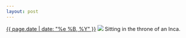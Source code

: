 ```yaml
---
layout: post
---
```


<p>
  <time><a href="/180">{{ page.date | date: "%e %B, %Y" }}</a></time>
  <a href="/180"><img src="{{ site.assets_url }}/180.jpg"/></a>
  <span>Sitting in the throne of an Inca.</span>
</p>
